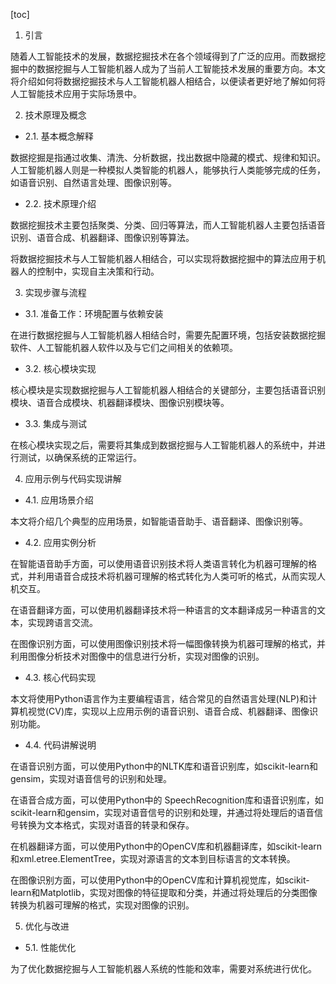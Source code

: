 
[toc]                    
                
                
1. 引言

随着人工智能技术的发展，数据挖掘技术在各个领域得到了广泛的应用。而数据挖掘中的数据挖掘与人工智能机器人成为了当前人工智能技术发展的重要方向。本文将介绍如何将数据挖掘技术与人工智能机器人相结合，以便读者更好地了解如何将人工智能技术应用于实际场景中。

2. 技术原理及概念

- 2.1. 基本概念解释

数据挖掘是指通过收集、清洗、分析数据，找出数据中隐藏的模式、规律和知识。人工智能机器人则是一种模拟人类智能的机器人，能够执行人类能够完成的任务，如语音识别、自然语言处理、图像识别等。

- 2.2. 技术原理介绍

数据挖掘技术主要包括聚类、分类、回归等算法，而人工智能机器人主要包括语音识别、语音合成、机器翻译、图像识别等算法。

将数据挖掘技术与人工智能机器人相结合，可以实现将数据挖掘中的算法应用于机器人的控制中，实现自主决策和行动。

3. 实现步骤与流程

- 3.1. 准备工作：环境配置与依赖安装

在进行数据挖掘与人工智能机器人相结合时，需要先配置环境，包括安装数据挖掘软件、人工智能机器人软件以及与它们之间相关的依赖项。

- 3.2. 核心模块实现

核心模块是实现数据挖掘与人工智能机器人相结合的关键部分，主要包括语音识别模块、语音合成模块、机器翻译模块、图像识别模块等。

- 3.3. 集成与测试

在核心模块实现之后，需要将其集成到数据挖掘与人工智能机器人的系统中，并进行测试，以确保系统的正常运行。

4. 应用示例与代码实现讲解

- 4.1. 应用场景介绍

本文将介绍几个典型的应用场景，如智能语音助手、语音翻译、图像识别等。

- 4.2. 应用实例分析

在智能语音助手方面，可以使用语音识别技术将人类语言转化为机器可理解的格式，并利用语音合成技术将机器可理解的格式转化为人类可听的格式，从而实现人机交互。

在语音翻译方面，可以使用机器翻译技术将一种语言的文本翻译成另一种语言的文本，实现跨语言交流。

在图像识别方面，可以使用图像识别技术将一幅图像转换为机器可理解的格式，并利用图像分析技术对图像中的信息进行分析，实现对图像的识别。

- 4.3. 核心代码实现

本文将使用Python语言作为主要编程语言，结合常见的自然语言处理(NLP)和计算机视觉(CV)库，实现以上应用示例的语音识别、语音合成、机器翻译、图像识别功能。

- 4.4. 代码讲解说明

在语音识别方面，可以使用Python中的NLTK库和语音识别库，如scikit-learn和gensim，实现对语音信号的识别和处理。

在语音合成方面，可以使用Python中的 SpeechRecognition库和语音识别库，如scikit-learn和gensim，实现对语音信号的识别和处理，并通过将处理后的语音信号转换为文本格式，实现对语音的转录和保存。

在机器翻译方面，可以使用Python中的OpenCV库和机器翻译库，如scikit-learn和xml.etree.ElementTree，实现对源语言的文本到目标语言的文本转换。

在图像识别方面，可以使用Python中的OpenCV库和计算机视觉库，如scikit-learn和Matplotlib，实现对图像的特征提取和分类，并通过将处理后的分类图像转换为机器可理解的格式，实现对图像的识别。

5. 优化与改进

- 5.1. 性能优化

为了优化数据挖掘与人工智能机器人系统的性能和效率，需要对系统进行优化。

